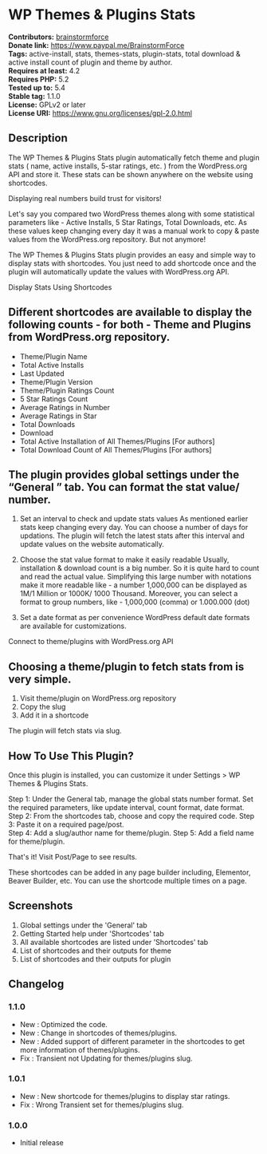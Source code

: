 # WP Themes & Plugins Stats #
**Contributors:** [brainstormforce](https://profiles.wordpress.org/brainstormforce)  
**Donate link:** https://www.paypal.me/BrainstormForce  
**Tags:** active-install, stats, themes-stats, plugin-stats, total download & active install count of plugin and theme by author.      
**Requires at least:** 4.2  
**Requires PHP:** 5.2  
**Tested up to:** 5.4  
**Stable tag:** 1.1.0  
**License:** GPLv2 or later  
**License URI:** https://www.gnu.org/licenses/gpl-2.0.html   

## Description ##

The WP Themes & Plugins Stats plugin automatically fetch theme and plugin stats ( name, active installs, 5-star ratings, etc. ) from the WordPress.org API and store it. These stats can be shown anywhere on the website using shortcodes. 

Displaying real numbers build trust for visitors! 

Let's say you compared two WordPress themes along with some statistical parameters like - Active Installs, 5 Star Ratings, Total Downloads, etc. As these values keep changing every day it was a manual work to copy & paste values from the WordPress.org repository. But not anymore! 

The WP Themes & Plugins Stats plugin provides an easy and simple way to display stats with shortcodes. You just need to add shortcode once and the plugin will automatically update the values with WordPress.org API.

Display Stats Using Shortcodes

## Different shortcodes are available to display the following counts - for both - Theme and Plugins from WordPress.org repository. ##

+ Theme/Plugin Name 
+ Total Active Installs
+ Last Updated       
+ Theme/Plugin Version       
+ Theme/Plugin Ratings Count
+ 5 Star Ratings Count
+ Average Ratings in Number
+ Average Ratings in Star
+ Total Downloads
+ Download   
+ Total Active Installation of All Themes/Plugins [For authors]
+ Total Download Count of All Themes/Plugins [For authors]

## The plugin provides global settings under the “General ” tab. You can format the stat value/ number. ##

1. Set an interval to check and update stats values 
As mentioned earlier stats keep changing every day. You can choose a number of days for updations. The plugin will fetch the latest stats after this interval and update values on the website automatically.  

2. Choose the stat value format to make it easily readable
 Usually, installation & download count is a big number. So it is quite hard to count and read the actual value. Simplifying this large number with notations make it more readable like - a number 1,000,000 can be displayed as 1M/1 Million or 1000K/ 1000 Thousand. 
Moreover, you can select a format to group numbers, like -  1,000,000 (comma) or 1.000.000 (dot)

3. Set a date format as per convenience 
WordPress default date formats are available for customizations. 

Connect to theme/plugins with WordPress.org API

## Choosing a theme/plugin to fetch stats from is very simple. ##

1. Visit theme/plugin on WordPress.org repository
2. Copy the slug
3. Add it in a shortcode 

The plugin will fetch stats via slug. 

## How To Use This Plugin? ##

Once this plugin is installed, you can customize it under Settings > WP Themes & Plugins Stats.

Step 1: Under the General tab, manage the global stats number format. Set the required parameters, like update interval, count format, date format. 
Step 2: From the shortcodes tab, choose and copy the required code.
Step 3: Paste it on a required page/post.  
Step 4: Add a slug/author name for theme/plugin.
Step 5: Add a field name for theme/plugin. 

That's it! Visit Post/Page to see results.

These shortcodes can be added in any page builder including, Elementor, Beaver Builder, etc.
You can use the shortcode multiple times on a page. 

## Screenshots ##
1. Global settings under the 'General' tab
2. Getting Started help under 'Shortcodes' tab
3. All available shortcodes are listed under 'Shortcodes' tab
4. List of shortcodes and their outputs for theme
5. List of shortcodes and their outputs for plugin

## Changelog ##

### 1.1.0 ###
- New : Optimized the code.
- New : Change in shortcodes of themes/plugins.
- New : Added support of different parameter in the shortcodes to get more information of themes/plugins.
- Fix : Transient not Updating for themes/plugins slug.

### 1.0.1 ###
- New : New shortcode for themes/plugins to display star ratings.
- Fix : Wrong Transient set for themes/plugins slug.

### 1.0.0 ###
- Initial release


